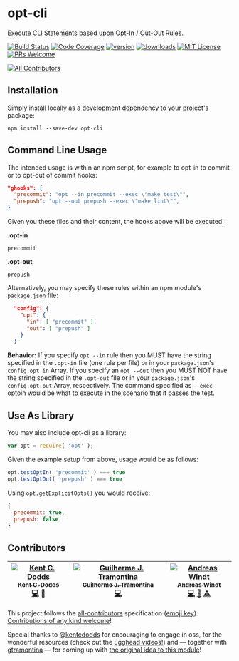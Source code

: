 # opt-cli
Execute CLI Statements based upon Opt-In / Out-Out Rules.

[![Build Status](https://img.shields.io/travis/ta2edchimp/opt-cli/master.svg?style=flat-square)](https://travis-ci.org/ta2edchimp/opt-cli)
[![Code Coverage](https://img.shields.io/codecov/c/github/ta2edchimp/opt-cli.svg?style=flat-square)](https://codecov.io/github/ta2edchimp/opt-cli)
[![version](https://img.shields.io/npm/v/opt-cli.svg?style=flat-square)](http://npm.im/opt-cli)
[![downloads](https://img.shields.io/npm/dm/opt-cli.svg?style=flat-square)](http://npm-stat.com/charts.html?package=opt-cli&from=2016-03-20)
[![MIT License](https://img.shields.io/npm/l/opt-cli.svg?style=flat-square)](http://opensource.org/licenses/MIT)
[![PRs Welcome](https://img.shields.io/badge/PRs-welcome-brightgreen.svg?style=flat-square)](http://makeapullrequest.com)
<!-- ALL-CONTRIBUTORS-BADGE:START - Do not remove or modify this section -->
[![All Contributors](https://img.shields.io/badge/all_contributors-3-orange.svg?style=flat-square)](#contributors)
<!-- ALL-CONTRIBUTORS-BADGE:END -->

## Installation

Simply install locally as a development dependency to your project's package:

```
npm install --save-dev opt-cli
```

## Command Line Usage

The intended usage is within an npm script, for example to opt-in to commit or to opt-out of commit hooks:

```JSON
"ghooks": {
  "precommit": "opt --in precommit --exec \"make test\"",
  "prepush": "opt --out prepush --exec \"make lint\"",
}
```

Given you these files and their content, the hooks above will be executed:

**.opt-in**
```
precommit
```

**.opt-out**

```
prepush
```

Alternatively, you may specify these rules within an npm module's `package.json` file:

```JSON
  "config": {
    "opt": {
      "in": [ "precommit" ],
      "out": [ "prepush" ]
    }
  }
```

**Behavior:**
If you specify `opt --in` rule then you MUST have the string specified in the `.opt-in` file (one rule per file) or in your `package.json`'s `config.opt.in` Array. If you specify an `opt --out` then you MUST NOT have the string specified in the `.opt-out` file or in your `package.json`'s `config.opt.out` Array, respectively.
The command specified as `--exec` optoin would be what to execute in the scenario that it passes the test.

## Use As Library

You may also include opt-cli as a library:

```JavaScript
var opt = require( 'opt' );
```

Given the example setup from above, usage would be as follows:

```JavaScript
opt.testOptIn( 'precommit' ) === true
opt.testOptOut( 'prepush' ) === true
```

Using `opt.getExplicitOpts()` you would receive:

```JavaScript
{
  precommit: true,
  prepush: false
}
```

## Contributors

<!-- ALL-CONTRIBUTORS-LIST:START - Do not remove or modify this section -->
| [![Kent C. Dodds](https://avatars3.githubusercontent.com/u/1500684?v=3&s=100)<br /><sub>Kent C. Dodds</sub>]()<br />[💻](https://github.com/ta2edchimp/opt-cli/commits?author=kentcdodds) 👀 | [![Guilherme J. Tramontina](https://avatars2.githubusercontent.com/u/374635?v=3&s=100)<br /><sub>Guilherme J. Tramontina</sub>]()<br />[💻](https://github.com/ta2edchimp/opt-cli/commits?author=gtramontina) | [![Andreas Windt](https://avatars1.githubusercontent.com/u/262436?v=3&s=100)<br /><sub>Andreas Windt</sub>]()<br />[💻](https://github.com/ta2edchimp/opt-cli/commits?author=ta2edchimp) [📖](https://github.com/ta2edchimp/opt-cli/commits?author=ta2edchimp) [⚠️](https://github.com/ta2edchimp/opt-cli/commits?author=ta2edchimp) |
| :---: | :---: | :---: |
<!-- ALL-CONTRIBUTORS-LIST:END -->

This project follows the [all-contributors](https://github.com/kentcdodds/all-contributors) specification ([emoji key](https://github.com/kentcdodds/all-contributors#emoji-key)).
[Contributions of any kind welcome](CONTRIBUTING.md)!

Special thanks to [@kentcdodds](https://github.com/kentcdodds) for encouraging to engage in oss, for the wonderful resources (check out the [Egghead videos!](https://egghead.io/series/how-to-write-an-open-source-javascript-library)) and — together with [gtramontina](https://github.com/gtramontina) — for coming up with [the original idea to this module](https://github.com/gtramontina/ghooks/issues/48#issuecomment-194002689)!
